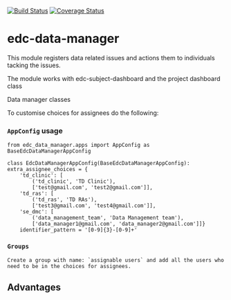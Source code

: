 [![Build Status](https://travis-ci.org/botswana-harvard/edc-registration.svg?branch=develop)](https://travis-ci.org/botswana-harvard/edc-registration) [![Coverage Status](https://coveralls.io/repos/github/botswana-harvard/edc-data-manager/badge.svg?branch=develop)](https://coveralls.io/github/botswana-harvard/edc-data-manager?branch=develop)

# edc-data-manager

This module registers data related issues and actions them to individuals tacking the issues.

The module works with edc-subject-dashboard and the project dashboard class

Data manager classes


To customise choices for assignees do the following:

### `AppConfig` usage
	
	from edc_data_manager.apps import AppConfig as BaseEdcDataManagerAppConfig

	class EdcDataManagerAppConfig(BaseEdcDataManagerAppConfig):
    extra_assignee_choices = {
        'td_clinic': [
            ('td_clinic', 'TD Clinic'),
            ['test@gmail.com', 'test2@gmail.com']],
        'td_ras': [
            ('td_ras', 'TD RAs'),
            ['test3@gmail.com', 'test4@gmail.com']],
        'se_dmc': [
            ('data_management_team', 'Data Management team'),
            ['data_manager1@gmail.com', 'data_manager2@gmail.com']]}
	    identifier_pattern = '[0-9]{3}-[0-9]+'


### `Groups`

	Create a group with name: `assignable users` and add all the users who need to be in the choices for assignees.

Advantages
----------
